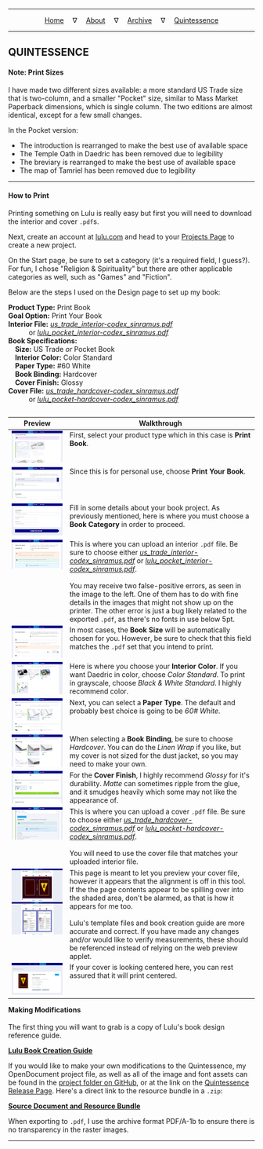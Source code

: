
---

<!--- Local CSS Font Loading -->

<style>
@font-face {
    font-family: HayghinDaedric;
    src: url('../../../assets/fonts/ttf/HayghinDaedric.ttf') format('truetype');
    font-weight: medium;
    font-style: normal;
}
table {
    float: left;
    table-layout: fixed;
}
td {
    vertical-align: top;
}
</style>

<!--- Jekyll Page Links -->

<center>
<a href="../../../index.html">Home</a>
&emsp;&nabla;&emsp;
<a href="../../about/index.html">About</a>
&emsp;&nabla;&emsp;
<a href="../../archive/index.html">Archive</a>
&emsp;&nabla;&emsp;
<a href="../index.html">Quintessence</a>
</center>

<!--- Markdown Body Below: -->

---

## QUINTESSENCE

#### Note: Print Sizes

I have made two different sizes available: a more standard US Trade size that is two-column, and a smaller "Pocket" size, similar to Mass Market Paperback dimensions, which is single column. The two editions are almost identical, except for a few small changes.

In the Pocket version:

* The introduction is rearranged to make the best use of available space
* The Temple Oath in Daedric has been removed due to legibility
* The breviary is rearranged to make the best use of available space
* The map of Tamriel has been removed due to legibility

---

#### How to Print

Printing something on Lulu is really easy but first you will need to download the interior and cover `.pdf`s.

Next, create an account at [lulu.com][1] and head to your [Projects Page][2] to create a new project.

On the Start page, be sure to set a category (it's a required field, I guess?). For fun, I chose "Religion & Spirituality" but there are other applicable categories as well, such as "Games" and "Fiction".

Below are the steps I used on the Design page to set up my book:

__Product Type:__ Print Book\
__Goal Option:__ Print Your Book\
__Interior File:__ [*us_trade_interior-codex_sinramus.pdf*][3]\
&emsp;&emsp;&emsp;or [*lulu_pocket_interior-codex_sinramus.pdf*][4]\
__Book Specifications:__\
&emsp;__Size:__ US Trade *or* Pocket Book\
&emsp;__Interior Color:__ Color Standard\
&emsp;__Paper Type:__ #60 White\
&emsp;__Book Binding:__ Hardcover\
&emsp;__Cover Finish:__ Glossy\
__Cover File:__ [*us_trade_hardcover-codex_sinramus.pdf*][5]\
&emsp;&emsp;&emsp;or [*lulu_pocket-hardcover-codex_sinramus.pdf*][6]

| Preview | Walkthrough |
|---------|-------------|
| <a href="../previews/publishing/full/setup-001.png" title="Print Book"><img src="../previews/publishing/small/setup-001sm.png" alt="Print Book"></a> | First, select your product type which in this case is __Print Book__. |
| <a href="../previews/publishing/full/setup-002.png" title="Print Your Book"><img src="../previews/publishing/small/setup-002sm.png" alt="Print Your Book"></a> | Since this is for personal use, choose __Print Your Book__. |
| <a href="../previews/publishing/full/setup-003.png" title="Book Category"><img src="../previews/publishing/small/setup-003sm.png" alt="Book Category"></a> | Fill in some details about your book project. As previously mentioned, here is where you must choose a __Book Category__ in order to proceed. |
| <a href="../previews/publishing/full/setup-004.png" title="Interior File"><img src="../previews/publishing/small/setup-004sm.png" alt="Interior File"></a> | This is where you can upload an interior `.pdf` file. Be sure to choose either [*us_trade_interior-codex_sinramus.pdf*][3] or [*lulu_pocket_interior-codex_sinramus.pdf*][4].<br /><br />You may receive two false-positive errors, as seen in the image to the left. One of them has to do with fine details in the images that might not show up on the printer. The other error is just a bug likely related to the exported `.pdf`, as there's no fonts in use below 5pt. |
| <a href="../previews/publishing/full/setup-005.png" title="Book Size"><img src="../previews/publishing/small/setup-005sm.png" alt="Book Size"></a> | In most cases, the __Book Size__ will be automatically chosen for you. However, be sure to check that this field matches the `.pdf` set that you intend to print. |
| <a href="../previews/publishing/full/setup-006.png" title="Interior Color"><img src="../previews/publishing/small/setup-006sm.png" alt="Interior Color"></a> | Here is where you choose your __Interior Color__. If you want Daedric in color, choose *Color Standard*. To print in grayscale, choose *Black & White Standard*. I highly recommend color. |
| <a href="../previews/publishing/full/setup-007.png" title="Paper Type"><img src="../previews/publishing/small/setup-007sm.png" alt="Paper Type"></a> | Next, you can select a __Paper Type__. The default and probably best choice is going to be *60# White*. |
| <a href="../previews/publishing/full/setup-008.png" title="Book Binding"><img src="../previews/publishing/small/setup-008sm.png" alt="Book Binding"></a> | When selecting a __Book Binding__, be sure to choose *Hardcover*. You can do the *Linen Wrap* if you like, but my cover is not sized for the dust jacket, so you may need to make your own. |
| <a href="../previews/publishing/full/setup-009.png" title="Cover Finish"><img src="../previews/publishing/small/setup-009sm.png" alt="Cover Finish"></a> | For the __Cover Finish__, I highly recommend *Glossy* for it's durability. *Matte* can sometimes ripple from the glue, and it smudges heavily which some may not like the appearance of. |
| <a href="../previews/publishing/full/setup-010.png" title="Cover File"><img src="../previews/publishing/small/setup-010sm.png" alt="Cover File"></a> | This is where you can upload a cover `.pdf` file. Be sure to choose either [*us_trade_hardcover-codex_sinramus.pdf*][5] or [*lulu_pocket-hardcover-codex_sinramus.pdf*][6].<br /><br />You will need to use the cover file that matches your uploaded interior file. |
| <a href="../previews/publishing/full/setup-011.png" title="Cover Preview"><img src="../previews/publishing/small/setup-011sm.png" alt="Book Preview"></a><br /><a href="../previews/publishing/full/setup-012.png" title="Internal Preview"><img src="../previews/publishing/small/setup-012sm.png" alt="Book Preview"></a> | This page is meant to let you preview your cover file, however it appears that the alignment is off in this tool. If the the page contents appear to be spilling over into the shaded area, don't be alarmed, as that is how it appears for me too.<br /><br />Lulu's template files and book creation guide are more accurate and correct. If you have made any changes and/or would like to verify measurements, these should be referenced instead of relying on the web preview applet. |
| <a href="../previews/publishing/full/setup-013.png" title="Review Your Book"><img src="../previews/publishing/small/setup-013sm.png" alt="Review Your Book"></a> | If your cover is looking centered here, you can rest assured that it will print centered. |

[1]: https://www.lulu.com/
[2]: https://www.lulu.com/account/projects
[3]: ../pdf/us_trade_interior-codex_sinramus.pdf
[4]: ../pdf/lulu_pocket_interior-codex_sinramus.pdf
[5]: ../pdf/us_trade_hardcover-codex_sinramus.pdf
[6]: ../pdf/lulu_pocket-hardcover-codex_sinramus.pdf

---

#### Making Modifications

The first thing you will want to grab is a copy of Lulu's book design reference guide.

[__Lulu Book Creation Guide__][7]

If you would like to make your own modifications to the Quintessence, my OpenDocument project file, as well as all of the image and font assets can be found in the [project folder on GitHub][8], or at the link on the [Quintessence Release Page][9]. Here's a direct link to the resource bundle in a `.zip`:

[__Source Document and Resource Bundle__][10]

When exporting to `.pdf`, I use the archive format PDF/A-1b to ensure there is no transparency in the raster images.

[7]: https://assets.lulu.com/media/guides/en/lulu-book-creation-guide.pdf
[8]: https://github.com/mmillar-bolis/MDunmeris/tree/main/documents/quintessence/project
[9]: https://github.com/mmillar-bolis/MDunmeris/releases/
[10]: https://github.com/mmillar-bolis/MDunmeris/releases/download/2.1/quintessence-project-source-bundle.zip

---
